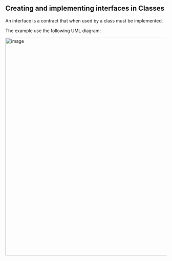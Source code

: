 ## Creating and implementing interfaces in Classes

An interface is a contract that when used by a class must be implemented.<br>

The example use the following UML diagram:


<img width="682" alt="image" src="https://github.com/maxfideles/tarefas-ebac-max/assets/61297641/297b9ea8-9f62-4ac7-a595-403cfd35e3ad">

